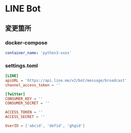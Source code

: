 # LINE Bot

## 変更箇所
### docker-compose
```yml
container_name: 'python3-xxxx'
```

### settings.toml
```toml
[LINE]
apiURL = 'https://api.line.me/v2/bot/message/broadcast'
channel_access_token = ''

[Twitter]
CONSUMER_KEY = ''
CONSUMER_SECRET = ''

ACCESS_TOKEN = ''
ACCESS_SECRET = ''

UserID = ['abcid', 'defid', 'ghgid']
```
